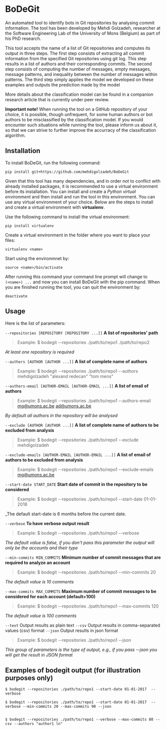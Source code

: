 # BoDeGit
An automated tool to identify bots in Git repositories by analysing commit information.
The tool has been developed by Mehdi Golzadeh, researcher at the Software Engineering Lab of the University of Mons (Belgium) as part of his PhD research.

This tool accepts the name of a list of Git repositories and computes its output in three steps.
The first step consists of extracting all commit information from the specified Git repositories using git log. This step results in a list of authors and their corresponding commits.
The second step consists of computing the number of messages, empty messages, message patterns, and inequality between the number of messages within patterns.
The third step simply applies the model we developed on these examples and outputs the prediction made by the model


More details about the classification model can be found in a companion research article that is currently under peer review.

**Important note!** When running the tool on a GitHub repository of your choice, it is possible, though unfrequent, for some human authors or bot authors to be misclassified by the classification model. If you would encounter such situations while running the tool, please inform us about it, so that we can strive to further improve the accurracy of the classification algorithm.


## Installation
To install BoDeGit, run the following command:
```
pip install git+https://github.com/mehdigolzadeh/BoDeGit
```
Given that this tool has many dependencies, and in order not to conflict with already installed packages, it is recommended to use a virtual environment before its installation. You can install and create a _Python virtual environment_ and then install and run the tool in this environment. You can use any virtual environment of your choice. Below are the steps to install and create a virtual environment with **virtualenv**.

Use the following command to install the virtual environment:
```
pip install virtualenv
```
Create a virtual environment in the folder where you want to place your files:
```
virtualenv <name>
```
Start using the environmnet by:
```
source <name>/bin/activate
```
After running this command your command line prompt will change to `(<name>) ...` and now you can install BoDeGit with the pip command.
When you are finished running the tool, you can quit the environment by:
```
deactivate
```


## Usage 

Here is the list of parameters:

`--repositories [REPOSITORY [REPOSITORY ...]]` 	**A list of repositories' path**
> Example: $ bodegit --repositories ./path/to/repo1 ./path/to/repo2

_At least one repository is required_

`--authors [AUTHOR [AUTHOR ...]]` 	**A list of complete name of authors**
> Example: $ bodegit --repositories ./path/to/repo1 --authors mehdigolzadeh "alexand redecan" "tom mens"
  
`--authors-email [AUTHOR-EMAIL [AUTHOR-EMAIL ...]]` 	**A list of email of authors**
> Example: $ bodegit --repositories ./path/to/repo1 --authors-email mg@umons.ac.be ad@umons.ac.be

_By default all authors in the repository will be analysed_

`--exclude [AUTHOR [AUTHOR ...]]` 	**A list of complete name of authors to be excluded from analysis**
> Example: $ bodegit --repositories ./path/to/repo1 --exclude mehdigolzadeh
  
`--exclude-emails [AUTHOR-EMAIL [AUTHOR-EMAIL ...]]` 	**A list of email of authors to be excluded from analysis**
> Example: $ bodegit --repositories ./path/to/repo1 --exclude-emails mg@umons.ac.be

`--start-date START_DATE` 		**Start date of commit in the repository to be considered**
> Example: $ bodegit --repositories ./path/to/repo1 --start-date 01-01-2018
  
_The default start-date is 6 months before the current date. 

`--verbose` **To have verbose output result**
> Example: $ bodegit --repositories ./path/to/repo1 --verbose
 
_The default value is false, if you don't pass this parameter the output will only be the accounts and their type_
  
`--min-commits MIN_COMMITS` 		**Minimum number of commit messages that are required to analyze an account**
> Example: $ bodegit --repositories ./path/to/repo1 --min-commits 20
 
_The default value is 10 comments_

`--max-commits MAX_COMMITS` 		**Maximum number of commit messages to be considered for each account (default=100)**
> Example: $ bodegit --repositories ./path/to/repo1 --max-commits 120

_The default value is 100 comments_

`--text`                	Output results as plain text
`--csv`                		Output results in comma-separated values (csv) format
`--json`                	Output results in json format
> Example: $ bodegit --repositories ./path/to/repo1 --json

_This group of parameters is the type of output, e.g., if you pass --json you will get the result in JSON format_



## Examples of bodegit output (for illustration purposes only)
```
$ bodegit --repositories ./path/to/repo1 --start-date 01-01-2017  --verbose

```

```
$ bodegit --repositories ./path/to/repo1 --start-date 01-01-2017  --verbose --min-commits 20 --max-commits 90 --json


```

```
$ bodegit --repositories ./path/to/repo1 --verbose --max-commits 80 --csv --authors "author1 ln" 


```
